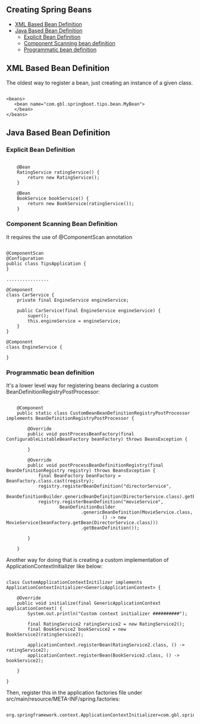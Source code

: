 ## Creating Spring Beans

* [XML Based Bean Definition](#xml-based-bean-definition)
* [Java Based Bean Definition](#java-based-bean-definition)
  * [Explicit Bean Definition](#explicit-bean-definition)
  * [Component Scanning bean definition](#component-scanning-bean-definition)
  * [Programmatic bean definition](#programmatic-bean-definition)

## XML Based Bean Definition

The oldest way to register a bean, just creating an instance of a given class.

~~~

<beans>
   <bean name="com.gbl.springboot.tips.bean.MyBean">
   </bean>
</beans>

~~~
	

## Java Based Bean Definition

### Explicit Bean Definition

~~~

    @Bean
    RatingService ratingService() {
        return new RatingService();
    }

    @Bean
    BookService bookService() {
        return new BookService(ratingService());
    }

~~~

### Component Scanning Bean Definition

It requires the use of @ComponentScan annotation

~~~

@ComponentScan
@Configuration
public class TipsApplication {
}

................

@Component
class CarService {
    private final EngineService engineService;

    public CarService(final EngineService engineService) {
        super();
        this.engineService = engineService;
    }
}

@Component
class EngineService {

}

~~~

### Programmatic bean definition 

It's a lower level way for registering beans declaring a custom BeanDefinitionRegistryPostProcessor:

~~~

    @Component
    public static class CustomBeanBeanDefinitionRegistryPostProcessor implements BeanDefinitionRegistryPostProcessor {

        @Override
        public void postProcessBeanFactory(final ConfigurableListableBeanFactory beanFactory) throws BeansException {

        }

        @Override
        public void postProcessBeanDefinitionRegistry(final BeanDefinitionRegistry registry) throws BeansException {
            final BeanFactory beanFactory = BeanFactory.class.cast(registry);
            registry.registerBeanDefinition("directorService",
                    BeanDefinitionBuilder.genericBeanDefinition(DirectorService.class).getBeanDefinition());
            registry.registerBeanDefinition("movieService",
                    BeanDefinitionBuilder
                            .genericBeanDefinition(MovieService.class,
                                    () -> new MovieService(beanFactory.getBean(DirectorService.class)))
                            .getBeanDefinition());

        }

    }

~~~

Another way for doing that is creating a custom implementation of ApplicationContextInitializer like 
below:

~~~

class CustomApplicationContextInitilizer implements ApplicationContextInitializer<GenericApplicationContext> {

    @Override
    public void initialize(final GenericApplicationContext applicationContext) {
        System.out.println("Custom context initializer ##########");

        final RatingService2 ratingService2 = new RatingService2();
        final BookService2 bookService2 = new BookService2(ratingService2);

        applicationContext.registerBean(RatingService2.class, () -> ratingService2);
        applicationContext.registerBean(BookService2.class, () -> bookService2);

    }

}

~~~

Then, register this in the application factories file under src/main/resource/META-INF/spring.factories:

~~~

org.springframework.context.ApplicationContextInitializer=com.gbl.springboot.tips.CustomApplicationContextInitilizer

~~~


	
	

	



	
	
	

